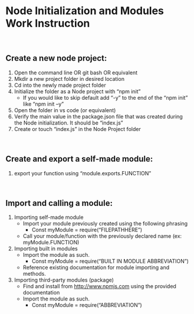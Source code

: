 # Node Initialization and Modules Work Instruction

<br>

## Create a new node project:
1.	Open the command line OR git bash OR equivalent
2.	Mkdir a new project folder in desired location
3.	Cd into the newly made project folder 
4.	Initialize the folder as a Node project with “npm init”
    - If you would like to skip default add “-y” to the end of the “npm init” like “npm init  –y”
5.	Open the folder in vs code (or equivalent) 
6.	Verify the main value in the package.json file that was created during the Node initialization. It should be “index.js”
7.	Create or touch “index.js” in the Node Project folder

<br>

## Create and export a self-made module:
1.	export your function using “module.exports.FUNCTION”

<br>

## Import and calling a module:
1.	Importing self-made module
    - Import your module previously created using the following phrasing
        * Const myModule = require(“FILEPATHHERE”)
    - Call your module/function with the previously declared name (ex: myModule.FUNCTION)
2.	Importing built in modules
    - Import the module as such.
        * Const myModule = require(“BUILT IN MODULE ABBREVIATION”)
    - Reference existing documentation for module importing and methods.
3.	Importing third-party modules (package)
    - Find and install from http://www.npmjs.com using the provided documentation
    - Import the module as such.
        * Const myModule = require(“ABBREVIATION”)
